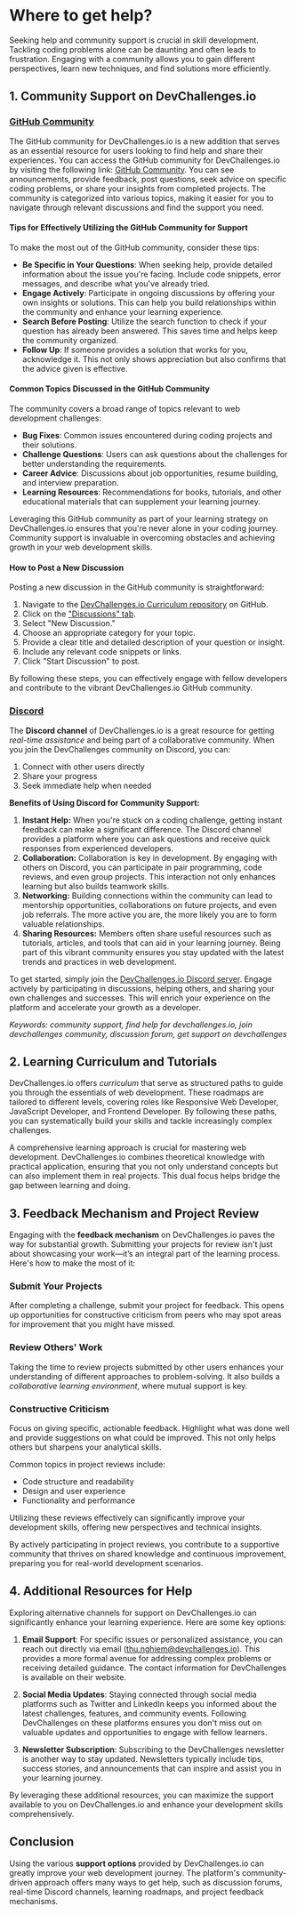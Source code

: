 # Where to get help?

Seeking help and community support is crucial in skill development. Tackling coding problems alone can be daunting and often leads to frustration. Engaging with a community allows you to gain different perspectives, learn new techniques, and find solutions more efficiently.

## 1. Community Support on DevChallenges.io

### [GitHub Community](https://github.com/orgs/devchallenges-io/discussions)

The GitHub community for DevChallenges.io is a new addition that serves as an essential resource for users looking to find help and share their experiences. You can access the GitHub community for DevChallenges.io by visiting the following link: [GitHub Community](https://github.com/orgs/devchallenges-io/discussions). You can see announcements, provide feedback, post questions, seek advice on specific coding problems, or share your insights from completed projects. The community is categorized into various topics, making it easier for you to navigate through relevant discussions and find the support you need.

#### Tips for Effectively Utilizing the GitHub Community for Support

To make the most out of the GitHub community, consider these tips:

- **Be Specific in Your Questions**: When seeking help, provide detailed information about the issue you're facing. Include code snippets, error messages, and describe what you've already tried.
- **Engage Actively**: Participate in ongoing discussions by offering your own insights or solutions. This can help you build relationships within the community and enhance your learning experience.
- **Search Before Posting**: Utilize the search function to check if your question has already been answered. This saves time and helps keep the community organized.
- **Follow Up**: If someone provides a solution that works for you, acknowledge it. This not only shows appreciation but also confirms that the advice given is effective.

#### Common Topics Discussed in the GitHub Community

The community covers a broad range of topics relevant to web development challenges:

- **Bug Fixes**: Common issues encountered during coding projects and their solutions.
- **Challenge Questions**: Users can ask questions about the challenges for better understanding the requirements.
- **Career Advice**: Discussions about job opportunities, resume building, and interview preparation.
- **Learning Resources**: Recommendations for books, tutorials, and other educational materials that can supplement your learning journey.

Leveraging this GitHub community as part of your learning strategy on DevChallenges.io ensures that you're never alone in your coding journey. Community support is invaluable in overcoming obstacles and achieving growth in your web development skills.

#### How to Post a New Discussion

Posting a new discussion in the GitHub community is straightforward:

1.  Navigate to the [DevChallenges.io Curriculum repository](https://github.com/devchallenges-io/curriculum) on GitHub.
2.  Click on the ["Discussions" tab](https://github.com/orgs/devchallenges-io/discussions).
3.  Select "New Discussion."
4.  Choose an appropriate category for your topic.
5.  Provide a clear title and detailed description of your question or insight.
6.  Include any relevant code snippets or links.
7.  Click "Start Discussion" to post.

By following these steps, you can effectively engage with fellow developers and contribute to the vibrant DevChallenges.io GitHub community.

### [Discord](https://discord.com/invite/3R6vFeM)

The **Discord channel** of DevChallenges.io is a great resource for getting _real-time assistance_ and being part of a collaborative community. When you join the DevChallenges community on Discord, you can:

1.  Connect with other users directly
2.  Share your progress
3.  Seek immediate help when needed

**Benefits of Using Discord for Community Support:**

1.  **Instant Help:** When you're stuck on a coding challenge, getting instant feedback can make a significant difference. The Discord channel provides a platform where you can ask questions and receive quick responses from experienced developers.
2.  **Collaboration:** Collaboration is key in development. By engaging with others on Discord, you can participate in pair programming, code reviews, and even group projects. This interaction not only enhances learning but also builds teamwork skills.
3.  **Networking:** Building connections within the community can lead to mentorship opportunities, collaborations on future projects, and even job referrals. The more active you are, the more likely you are to form valuable relationships.
4.  **Sharing Resources:** Members often share useful resources such as tutorials, articles, and tools that can aid in your learning journey. Being part of this vibrant community ensures you stay updated with the latest trends and practices in web development.

To get started, simply join the [DevChallenges.io Discord server](https://discord.com/invite/3R6vFeM). Engage actively by participating in discussions, helping others, and sharing your own challenges and successes. This will enrich your experience on the platform and accelerate your growth as a developer.

_Keywords: community support, find help for devchallenges.io, join devchallenges community, discussion forum, get support on devchallenges_

## 2. Learning Curriculum and Tutorials

DevChallenges.io offers _curriculum_ that serve as structured paths to guide you through the essentials of web development. These roadmaps are tailored to different levels, covering roles like Responsive Web Developer, JavaScript Developer, and Frontend Developer. By following these paths, you can systematically build your skills and tackle increasingly complex challenges.

A comprehensive learning approach is crucial for mastering web development. DevChallenges.io combines theoretical knowledge with practical application, ensuring that you not only understand concepts but can also implement them in real projects. This dual focus helps bridge the gap between learning and doing.

## 3. Feedback Mechanism and Project Review

Engaging with the **feedback mechanism** on DevChallenges.io paves the way for substantial growth. Submitting your projects for review isn't just about showcasing your work—it’s an integral part of the learning process. Here's how to make the most of it:

### Submit Your Projects

After completing a challenge, submit your project for feedback. This opens up opportunities for constructive criticism from peers who may spot areas for improvement that you might have missed.

### Review Others' Work

Taking the time to review projects submitted by other users enhances your understanding of different approaches to problem-solving. It also builds a _collaborative learning environment_, where mutual support is key.

### Constructive Criticism

Focus on giving specific, actionable feedback. Highlight what was done well and provide suggestions on what could be improved. This not only helps others but sharpens your analytical skills.

Common topics in project reviews include:

- Code structure and readability
- Design and user experience
- Functionality and performance

Utilizing these reviews effectively can significantly improve your development skills, offering new perspectives and technical insights.

By actively participating in project reviews, you contribute to a supportive community that thrives on shared knowledge and continuous improvement, preparing you for real-world development scenarios.

## 4. Additional Resources for Help

Exploring alternative channels for support on DevChallenges.io can significantly enhance your learning experience. Here are some key options:

1.  **Email Support**: For specific issues or personalized assistance, you can reach out directly via email ([thu.nghiem@devchallenges.io](mailto:thu.nghiem@devchallenges.io)). This provides a more formal avenue for addressing complex problems or receiving detailed guidance. The contact information for DevChallenges is available on their website.

2.  **Social Media Updates**: Staying connected through social media platforms such as Twitter and LinkedIn keeps you informed about the latest challenges, features, and community events. Following DevChallenges on these platforms ensures you don't miss out on valuable updates and opportunities to engage with fellow learners.
3.  **Newsletter Subscription**: Subscribing to the DevChallenges newsletter is another way to stay updated. Newsletters typically include tips, success stories, and announcements that can inspire and assist you in your learning journey.

By leveraging these additional resources, you can maximize the support available to you on DevChallenges.io and enhance your development skills comprehensively.

## Conclusion

Using the various **support options** provided by DevChallenges.io can greatly improve your web development journey. The platform's community-driven approach offers many ways to get help, such as discussion forums, real-time Discord channels, learning roadmaps, and project feedback mechanisms.
